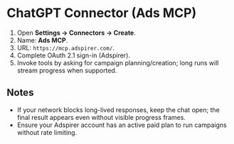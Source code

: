 # ChatGPT Connector (Ads MCP)

1. Open **Settings → Connectors → Create**.
2. Name: **Ads MCP**.
3. URL: `https://mcp.adspirer.com/`.
4. Complete OAuth 2.1 sign-in (Adspirer).
5. Invoke tools by asking for campaign planning/creation; long runs will stream progress when supported.

## Notes

- If your network blocks long-lived responses, keep the chat open; the final result appears even without visible progress frames.
- Ensure your Adspirer account has an active paid plan to run campaigns without rate limiting.
